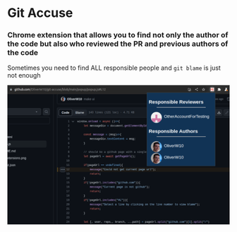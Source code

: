 # Git Accuse
### Chrome extension that allows you to find not only the author of the code but also who reviewed the PR and previous authors of the code

Sometimes you need to find ALL responsible people and `git blame` is just not enough

![image](image1.png)
